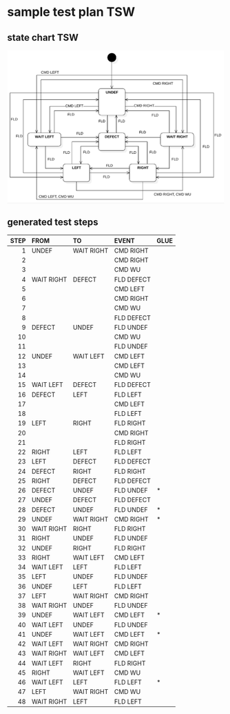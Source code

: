 # sample test plan TSW

## state chart TSW
<div style="background-color:#F8F8F8;">
<img src="../../specification/diagrams/SC_TSW.svg" alt="state chart">
</div>

## generated test steps

|STEP|FROM|TO|EVENT|GLUE|
|---:|:---|:---|:---|:---|
|1|UNDEF|WAIT RIGHT|CMD RIGHT|
|2|||CMD RIGHT|
|3|||CMD WU|
|4|WAIT RIGHT|DEFECT|FLD DEFECT|
|5|||CMD LEFT|
|6|||CMD RIGHT|
|7|||CMD WU|
|8|||FLD DEFECT|
|9|DEFECT|UNDEF|FLD UNDEF|
|10|||CMD WU|
|11|||FLD UNDEF|
|12|UNDEF|WAIT LEFT|CMD LEFT|
|13|||CMD LEFT|
|14|||CMD WU|
|15|WAIT LEFT|DEFECT|FLD DEFECT|
|16|DEFECT|LEFT|FLD LEFT|
|17|||CMD LEFT|
|18|||FLD LEFT|
|19|LEFT|RIGHT|FLD RIGHT|
|20|||CMD RIGHT|
|21|||FLD RIGHT|
|22|RIGHT|LEFT|FLD LEFT|
|23|LEFT|DEFECT|FLD DEFECT|
|24|DEFECT|RIGHT|FLD RIGHT|
|25|RIGHT|DEFECT|FLD DEFECT|
|26|DEFECT|UNDEF|FLD UNDEF|*|
|27|UNDEF|DEFECT|FLD DEFECT|
|28|DEFECT|UNDEF|FLD UNDEF|*|
|29|UNDEF|WAIT RIGHT|CMD RIGHT|*|
|30|WAIT RIGHT|RIGHT|FLD RIGHT|
|31|RIGHT|UNDEF|FLD UNDEF|
|32|UNDEF|RIGHT|FLD RIGHT|
|33|RIGHT|WAIT LEFT|CMD LEFT|
|34|WAIT LEFT|LEFT|FLD LEFT|
|35|LEFT|UNDEF|FLD UNDEF|
|36|UNDEF|LEFT|FLD LEFT|
|37|LEFT|WAIT RIGHT|CMD RIGHT|
|38|WAIT RIGHT|UNDEF|FLD UNDEF|
|39|UNDEF|WAIT LEFT|CMD LEFT|*|
|40|WAIT LEFT|UNDEF|FLD UNDEF|
|41|UNDEF|WAIT LEFT|CMD LEFT|*|
|42|WAIT LEFT|WAIT RIGHT|CMD RIGHT|
|43|WAIT RIGHT|WAIT LEFT|CMD LEFT|
|44|WAIT LEFT|RIGHT|FLD RIGHT|
|45|RIGHT|WAIT LEFT|CMD WU|
|46|WAIT LEFT|LEFT|FLD LEFT|*|
|47|LEFT|WAIT RIGHT|CMD WU|
|48|WAIT RIGHT|LEFT|FLD LEFT|

